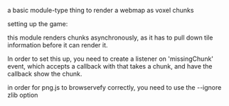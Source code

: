 a basic module-type thing to render a webmap as voxel chunks

setting up the game:

this module renders chunks asynchronously, as it has to pull down tile information before it can render it.

In order to set this up, you need to create a listener on 'missingChunk' event, which accepts a callback with that takes a chunk, and have the callback show the chunk.


in order for png.js to browservefy correctly, you need to use the --ignore zlib option
